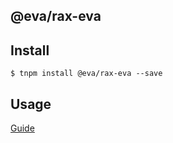 ## @eva/rax-eva

## Install

```
$ tnpm install @eva/rax-eva --save
```

## Usage

[Guide](https://yuque.com/eva/rax-eva/quickstart)
